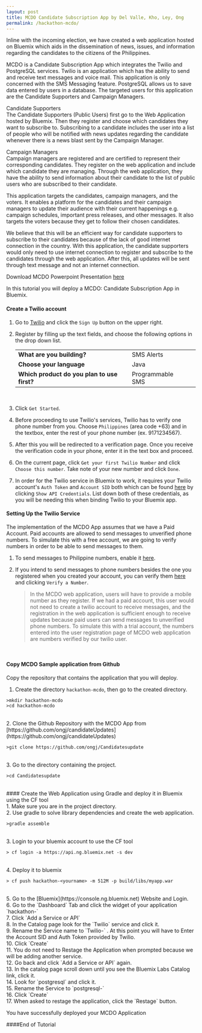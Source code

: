 ```yaml
---
layout: post
title: MCDO Candidate Subscription App by Del Valle, Kho, Ley, Ong
permalink: /hackathon-mcdo/
---
```


Inline with the incoming election, we have created a web application hosted on Bluemix which aids in the dissemination of news, issues, and information regarding the candidates to the citizens of the Philippines.

MCDO is a Candidate Subscription App which integrates the Twilio and PostgreSQL services. Twilio is an application which has the ability to send and receive text messages and voice mail. This application is only concerned with the SMS Messaging feature. PostgreSQL allows us to save data entered by users in a database. The targeted users for this application are the Candidate Supporters and Campaign Managers.

Candidate Supporters <br>
The Candidate Supporters (Public Users) first go to the Web Application hosted by Bluemix. Then they register and choose which candidates they want to subscribe to. Subscribing to a candidate includes the user into a list of people who will be notified with news updates regarding the candidate whenever there is a news blast sent by the Campaign Manager.

Campaign Managers <br>
Campaign managers are registered and are certified to represent their corresponding candidates. They register on the web application and include which candidate they are managing. Through the web application, they have the ability to send information about their candidate to the list of public users who are subscribed to their candidate.

This application targets the candidates, campaign managers, and the voters. It enables a platform for the candidates and their campaign managers to update their audience with their current happenings e.g. campaign schedules, important press releases, and other messages. It also targets the voters because they get to follow their chosen candidates.

We believe that this will be an efficient way for candidate supporters to subscribe to their candidates because of the lack of good internet connection in the country. With this application, the candidate supporters would only need to use internet connection to register and subscribe to the candidates through the web application. After this, all updates will be sent through text message and not an internet connection.

Download MCDO Powerpoint Presentation [here](https://github.com/kurtcoder/twitterinsightsresources/blob/master/Insights-For-Twitter-Ley.pptx?raw=true)



In this tutorial you will deploy a MCDO: Candidate Subscription App in Bluemix.



#### Create a Twilio account
1. Go to [Twilio](https://www.twilio.com) and click the `Sign Up` button on the upper right.

2.  Register by filling up the text fields, and choose the following options in the drop down list.

	||||
	|---|---|---|
	| **What are you building?** | SMS Alerts|
	| **Choose your language** | Java |
	| **Which product do you plan to use first?** | Programmable SMS |
	
	<br>
4. Click `Get Started`.

5. Before proceeding to use Twilio's services, Twilio has to verify one phone number from you. Choose `Philippines` (area code +63) and in the textbox, enter the rest of your phone number (ex. 9171234567).

6. After this you will be redirected to a verification page. Once you receive the verification code in your phone, enter it in the text box and proceed.

8. On the current page, click `Get your first Twilio Number` and click `Choose this number`. Take note of your new number and click `Done`.

9.  In order for the Twilio service in Bluemix to work, it requires your Twilio account's `Auth Token` and `Account SID` both which can be found [here](https://www.twilio.com/user/account) by clicking `Show API Credentials`. List down both of these credentials, as you will be needing this when binding Twilio to your Bluemix app.

#### Setting Up the Twilio Service
The implementation of the MCDO App assumes that we have a Paid Account. Paid accounts are allowed to send messages to unverified phone numbers. To simulate this with a free account, we are going to verify numbers in order to be able to send messages to them. 

1. To send messages to Philippine numbers, enable it [here](https://www.twilio.com/user/account/settings/international/sms).

2. If you intend to send messages to phone numbers besides the one you registered when you created your account, you can verify them [here](https://www.twilio.com/user/account/phone-numbers/verified) and clicking `Verify a Number`.


	>In the MCDO web application, users will have to provide a mobile number as they register. If we had a paid account, this user would not need to create a twilio account to receive messages, and the registration in the web application is sufficient enough to receive updates because paid users can send messages to unverified phone numbers. To simulate this with a trial account, the numbers entered into the user registration page of MCDO web application are numbers verified by our twilio user.

	<br>
	
#### Copy MCDO Sample application from Github
Copy the repository that contains the application that you will deploy.
<br>
1. Create the directory `hackathon-mcdo`, then go to the created directory.

```text		
>mkdir hackathon-mcdo
>cd hackathon-mcdo
```
<br>
2. Clone the Github Repository with the MCDO App from [https://github.com/ongj/candidateUpdates](https://github.com/ongj/candidateUpdates)

```text		
>git clone https://github.com/ongj/Candidatesupdate
```
<br>
3. Go to the directory containing the project.

```text		
>cd Candidatesupdate
```
<br>
#### Create the Web Application using Gradle and deploy it in Bluemix using the CF tool
<br>
1. Make sure you are in the project directory. <br>
2. Use gradle to solve library dependencies and create the web application.

```text		
>gradle assemble
```
<br>
3. Login to your bluemix account to use the CF tool

```text		
> cf login -a https://api.ng.bluemix.net -s dev
```
<br>
4. Deploy  it to bluemix

```text		
> cf push hackathon-<yourname> -m 512M -p build/libs/myapp.war
```
<br>
5. Go to the [Bluemix](https://console.ng.bluemix.net) Website and Login.<br>
6. Go to the `Dashboard` Tab and click the widget of your application `hackathon-<yourname>`<br>
7. Click `Add a Service or API`<br>
8. In the Catalog page look for the `Twilio` service and click it.<br>
9. Rename the Service name to `Twilio-<yourname>` . At this point you will have to Enter the Account SID and Auth Token provided by Twilio.<br>
10. Click `Create`<br>
11. You do not need to Restage the Application when prompted because we will be adding another service.<br>
12. Go back and click `Add a Service or API` again. <br>
13. In the catalog page scroll down until you see the Bluemix Labs Catalog link, click it.<br>
14. Look for `postgresql` and click it.<br>
15. Rename the Service to  `postgresql-<yourname>`<br>
16. Click `Create`<br>
17. When asked to restage the application, click the `Restage` button.<br>

You have successfully deployed your MCDO Application

####End of Tutorial


